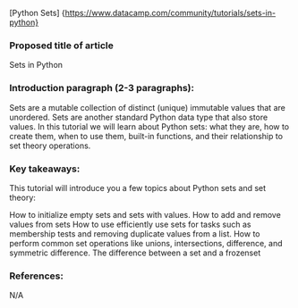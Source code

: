 [Python Sets] {https://www.datacamp.com/community/tutorials/sets-in-python}

### Proposed title of article
Sets in Python

### Introduction paragraph (2-3 paragraphs):
Sets are a mutable collection of distinct (unique) immutable values that are unordered. Sets are another standard Python data type that also store values. In this tutorial we will learn about Python sets: what they are, how to create them, when to use them, built-in functions, and their relationship to set theory operations. 

### Key takeaways: 
This tutorial will introduce you a few topics about Python sets and set theory:


How to initialize empty sets and sets with values.
How to add and remove values from sets
How to use efficiently use sets for tasks such as membership tests and removing duplicate values from a list.
How to perform common set operations like unions, intersections, difference, and symmetric difference.
The difference between a set and a frozenset

### References: 
N/A
